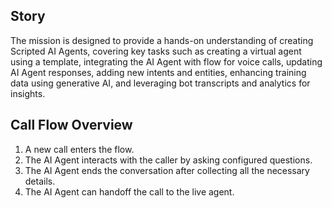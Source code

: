 

## Story

The mission is designed to provide a hands-on understanding of creating Scripted AI Agents, covering key tasks such as creating a virtual agent using a template, integrating the AI Agent with flow for voice calls, updating AI Agent responses, adding new intents and entities, enhancing training data using generative AI, and leveraging bot transcripts and analytics for insights.


## Call Flow Overview

1. A new call enters the flow. </br>
2. The AI Agent interacts with the caller by asking configured questions. </br>
3. The AI Agent ends the conversation after collecting all the necessary details. </br>
4. The AI Agent can handoff the call to the live agent. </br>